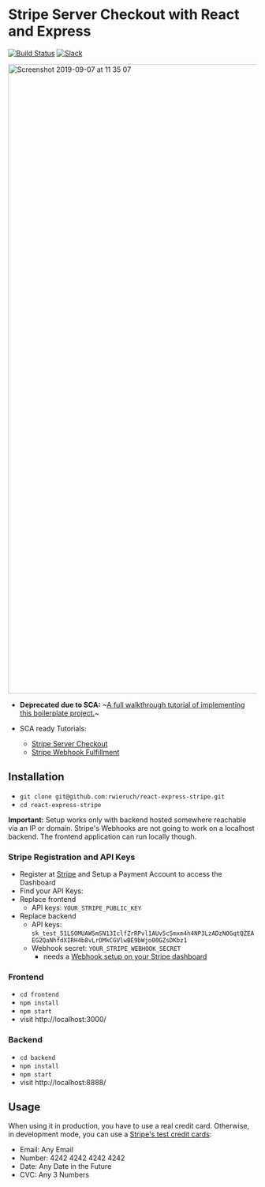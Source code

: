 # Stripe Server Checkout with React and Express

[![Build Status](https://travis-ci.org/rwieruch/react-express-stripe.svg?branch=master)](https://travis-ci.org/rwieruch/react-express-stripe) [![Slack](https://slack-the-road-to-learn-react.wieruch.com/badge.svg)](https://slack-the-road-to-learn-react.wieruch.com/)

<img width="1275" alt="Screenshot 2019-09-07 at 11 35 07" src="https://user-images.githubusercontent.com/2479967/64469390-b6c76880-d163-11e9-9656-467d6920655c.png">

- **Deprecated due to SCA:** ~[A full walkthrough tutorial of implementing this boilerplate project.](https://www.robinwieruch.de/react-express-stripe-payment/)~

- SCA ready Tutorials: 
  - [Stripe Server Checkout](https://stripe.com/docs/payments/checkout/server#create-one-time-payments)
  - [Stripe Webhook Fulfillment](https://stripe.com/docs/payments/checkout/fulfillment#webhooks)

## Installation

- `git clone git@github.com:rwieruch/react-express-stripe.git`
- `cd react-express-stripe`

**Important:** Setup works only with backend hosted somewhere reachable via an IP or domain. Stripe's Webhooks are not going to work on a localhost backend. The frontend application can run locally though.

### Stripe Registration and API Keys

- Register at [Stripe](https://stripe.com/) and Setup a Payment Account to access the Dashboard
- Find your API Keys:
- Replace frontend 
  - API keys: `YOUR_STRIPE_PUBLIC_KEY`
- Replace backend 
  - API keys: `sk_test_51LSOMUAWSmSN13IclfZrRPvl1AUv5cSmxm4h4NP3LzADzNOGqtQZEAEG2QaNhfdXIRH4b8vLrOMkCGVlwBE9bWjo00GZsDKbz1`
  - Webhook secret: `YOUR_STRIPE_WEBHOOK_SECRET`
    - needs a [Webhook setup on your Stripe dashboard](https://stripe.com/docs/payments/checkout/fulfillment#webhooks)

### Frontend

- `cd frontend`
- `npm install`
- `npm start`
- visit http://localhost:3000/

### Backend

- `cd backend`
- `npm install`
- `npm start`
- visit http://localhost:8888/

## Usage

When using it in production, you have to use a real credit card. Otherwise, in development mode, you can use a [Stripe's test credit cards](https://stripe.com/docs/testing#cards):

- Email: Any Email
- Number: 4242 4242 4242 4242
- Date: Any Date in the Future
- CVC: Any 3 Numbers
